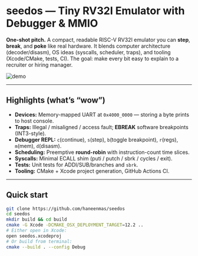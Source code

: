 # seedos — Tiny RV32I Emulator with Debugger & MMIO

**One-shot pitch.** A compact, readable RISC-V RV32I emulator you can **step**, **break**, and **poke** like real hardware. It blends computer architecture (decoder/disasm), OS ideas (syscalls, scheduler, traps), and tooling (Xcode/CMake, tests, CI). The goal: make every bit easy to explain to a recruiter or hiring manager.

![demo](docs/demo.gif)

---

## Highlights (what’s “wow”)
- **Devices:** Memory-mapped UART at `0x4000_0000` — storing a byte prints to host console.
- **Traps:** Illegal / misaligned / access fault; **EBREAK** software breakpoints (INT3-style).
- **Debugger REPL:** `c`(continue), `s`(step), `b`(toggle breakpoint), `r`(regs), `m`(mem), `d`(disasm).
- **Scheduling:** Preemptive **round-robin** with instruction-count time slices.
- **Syscalls:** Minimal ECALL shim (puti / putch / sbrk / cycles / exit).
- **Tests:** Unit tests for ADDI/SUB/branches and `sbrk`.
- **Tooling:** CMake + Xcode project generation, GitHub Actions CI.

---

## Quick start
```bash
git clone https://github.com/haneenmas/seedos
cd seedos
mkdir build && cd build
cmake -G Xcode -DCMAKE_OSX_DEPLOYMENT_TARGET=12.2 ..
# Either open in Xcode:
open seedos.xcodeproj
# Or build from terminal:
cmake --build . --config Debug
